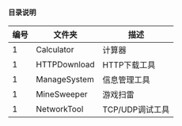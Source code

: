 ﻿#### 目录说明
| 编号 | 文件夹 | 描述 |
| ------ | ------ | ------ |
| 1 | Calculator | 计算器 |
| 1 | HTTPDownload | HTTP下载工具 |
| 1 | ManageSystem | 信息管理工具 |
| 1 | MineSweeper | 游戏扫雷 |
| 1 | NetworkTool | TCP/UDP调试工具 |
